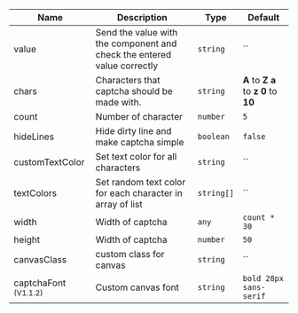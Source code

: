 
| Name                  | Description                                                                    | Type       | Default          |
| --------------------  | ------------------------------------------------------------------------------ | --------   | ---------------- |
| value                 | Send the value with the component and check the entered value correctly        | `string`   | ``               |
| chars                 | Characters that captcha should be made with.                                   | `string`   | <b>A</b> to <b>Z</b> <b>a </b> to <b>z</b> <b>0</b> to <b>10</b>|                                                               
| count                 | Number of character                                                            | `number`   | `5`   |
| hideLines  | Hide dirty line and make captcha simple | `boolean`  | `false`   |
| customTextColor  | Set text color for all characters | `string`  | ``   |
| textColors  | Set random text color for each character in array of list | `string[]`  | ``   |
| width  | Width of captcha | `any`  | `count * 30`|
| height  | Width of captcha | `number`  | `50`|
| canvasClass  |  custom class for canvas | `string`  | ``|
| captchaFont <small>(V1.1.2)</small>  | Custom canvas font    | `string`  | `bold 28px sans-serif`|
                                                                           